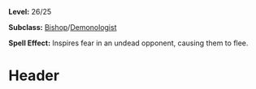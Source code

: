 <!-- TITLE: Spell: Panic The Dead -->
<!-- SUBTITLE:  -->

**Level:** 26/25

**Subclass:** [Bishop](bishop)/[Demonologist](demonologist)

**Spell Effect:** Inspires fear in an undead opponent, causing them to flee.

# Header